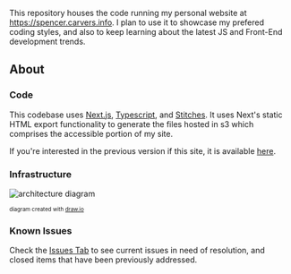 This repository houses the code running my personal website at https://spencer.carvers.info. I plan to use it to showcase my prefered coding styles, and also to keep learning about the latest JS and Front-End development trends.

## About
### Code
This codebase uses [Next.js](https://nextjs.org/), [Typescript](https://www.typescriptlang.org/), and [Stitches](https://stitches.dev/). It uses Next's static HTML export functionality to generate the files hosted in s3 which comprises the accessible portion of my site.

If you're interested in the previous version if this site, it is available [here](https://github.com/spencer-carver/website).

### Infrastructure
![architecture diagram](https://user-images.githubusercontent.com/2357930/56998077-ea700180-6b77-11e9-9943-35ab63cb5303.png)

<sub><sup>diagram created with [draw.io](https://www.draw.io/?splash=0&libs=aws3)</sup></sub>

### Known Issues
Check the [Issues Tab](https://github.com/spencer-carver/next-website/issues) to see current issues in need of resolution, and closed items that have been previously addressed.
